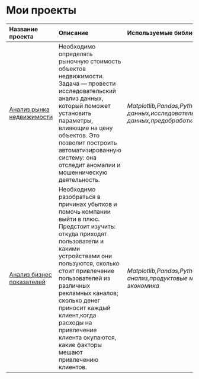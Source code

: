 # Мои проекты

| Название проекта | Описание | Используемые библиотеки | 
| :---------------------- | :---------------------- | :---------------------- |
| [Анализ рынка недвижимости](https://github.com/ObWan89/Portfolio/blob/main/Исследовательский%20анализ%20данных/Исследовательский%20анализ%20РН.ipynb) | Необходимо определять рыночную стоимость объектов недвижимости. Задача — провести исследовательский анализ данных, который поможет  установить параметры, влияющие на цену объектов. Это позволит построить автоматизированную систему: она отследит аномалии и мошенническую деятельность. | *Matplotlib,Pandas,Python,визуализация данных,исследовательский анализ данных,предобработка данных*|
| [Анализ бизнес показателей](https://github.com/ObWan89/Portfolio2/blob/main/Анализ%20бизнес%20показателей/Анализ%20бизнес%20показателей.ipynb) | Необходимо разобраться в причинах убытков и помочь компании выйти в плюс. Предстоит изучить: откуда приходят пользователи и какими устройствами они пользуются, сколько стоит привлечение пользователей из различных рекламных каналов; сколько денег приносит каждый клиент,когда расходы на привлечение клиента окупаются, какие факторы мешают привлечению клиентов. | *Matplotlib,Pandas,Python,Seaborn,когортный анализ,продуктовые метрики,юнит-экономика*|


